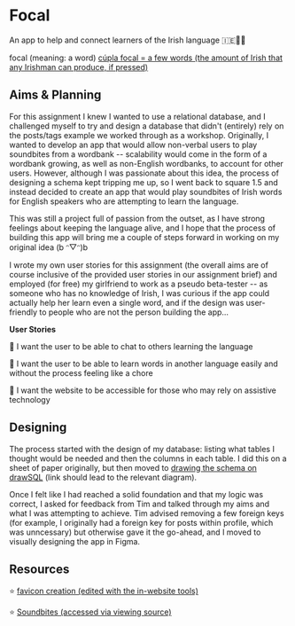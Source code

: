 # Focal

An app to help and connect learners of the Irish language 🇮🇪🧑‍🏫

focal (meaning: a word)
<a href="https://www3.smo.uhi.ac.uk/gaeilge/donncha/focal/focal044.html">cúpla focal = a few words (the amount of Irish that any Irishman can produce, if pressed)</a>

## Aims & Planning

For this assignment I knew I wanted to use a relational database, and I challenged myself to try and design a database that didn't (entirely) rely on the posts/tags example we worked through as a workshop. Originally, I wanted to develop an app that would allow non-verbal users to play soundbites from a wordbank -- scalability would come in the form of a wordbank growing, as well as non-English wordbanks, to account for other users. However, although I was passionate about this idea, the process of designing a schema kept tripping me up, so I went back to square 1.5 and instead decided to create an app that would play soundbites of Irish words for English speakers who are attempting to learn the language.

This was still a project full of passion from the outset, as I have strong feelings about keeping the language alive, and I hope that the process of building this app will bring me a couple of steps forward in working on my original idea (b ᵔ▽ᵔ)b

I wrote my own user stories for this assignment (the overall aims are of course inclusive of the provided user stories in our assignment brief) and employed (for free) my girlfriend to work as a pseudo beta-tester -- as someone who has no knowledge of Irish, I was curious if the app could actually help her learn even a single word, and if the design was user-friendly to people who are not the person building the app...

**User Stories**

📗 I want the user to be able to chat to others learning the language

📗 I want the user to be able to learn words in another language easily and without the process feeling like a chore

📗 I want the website to be accessible for those who may rely on assistive technology

## Designing

The process started with the design of my database: listing what tables I thought would be needed and then the columns in each table. I did this on a sheet of paper originally, but then moved to <a href="https://drawsql.app/teams/professional-fun-haver/diagrams/language-app/embed">drawing the schema on drawSQL</a> (link should lead to the relevant diagram).

Once I felt like I had reached a solid foundation and that my logic was correct, I asked for feedback from Tim and talked through my aims and what I was attempting to achieve. Tim advised removing a few foreign keys (for example, I originally had a foreign key for posts within profile, which was unncessary) but otherwise gave it the go-ahead, and I moved to visually designing the app in Figma.

## Resources

⭐️ <a href="https://www.svgrepo.com/svg/503994/chat-communication-conversation">favicon creation (edited with the in-website tools)</a>

⭐️ <a href="https://www.learn-irish.net/irishvocabulary?topic=pets&level=secondary">Soundbites (accessed via viewing source)</a>
